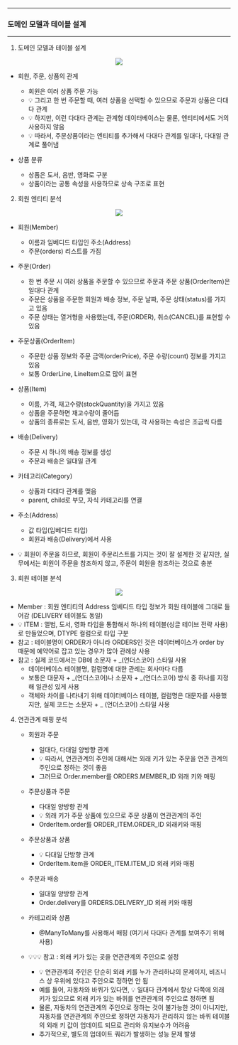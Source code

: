 -----
### 도메인 모델과 테이블 설계
-----
1. 도메인 모델과 테이블 설계
<div align="center">
<img src="https://github.com/user-attachments/assets/ee17b0d2-188f-41cd-92cf-22f96371ac05">
</div>  

  - 회원, 주문, 상품의 관계
    + 회원은 여러 상품 주문 가능
    + 💡 그리고 한 번 주문할 때, 여러 상품을 선택할 수 있으므로 주문과 상품은 다대다 관계
    + 💡 하지만, 이런 다대다 관계는 관계형 데이터베이스는 물론, 엔티티에서도 거의 사용하지 않음
    + 💡 따라서, 주문상품이라는 엔티티를 추가해서 다대다 관계를 일대다, 다대일 관계로 풀어냄

  - 상품 분류
    + 상품은 도서, 음반, 영화로 구분
    + 상품이라는 공통 속성을 사용하므로 상속 구조로 표현

2. 회원 엔티티 분석
<div align="center">
<img src="https://github.com/user-attachments/assets/91782666-d68b-41b1-94a1-df24a843b9bc">
</div>  

  - 회원(Member)
    + 이름과 임베디드 타입인 주소(Address)
    + 주문(orders) 리스트를 가짐

  - 주문(Order)
    + 한 번 주문 시 여러 상품을 주문할 수 있으므로 주문과 주문 상품(OrderItem)은 일대다 관계
    + 주문은 상품을 주문한 회원과 배송 정보, 주문 날짜, 주문 상태(status)를 가지고 있음
    + 주문 상태는 열거형을 사용했는데, 주문(ORDER), 취소(CANCEL)를 표현할 수 있음

  - 주문상품(OrderItem)
    + 주문한 상품 정보와 주문 금액(orderPrice), 주문 수량(count) 정보를 가지고 있음
    + 보통 OrderLine, LineItem으로 많이 표현

  - 상품(Item)
    + 이름, 가격, 재고수량(stockQuantity)을 가지고 있음
    + 상품을 주문하면 재고수량이 줄어듬
    + 상품의 종류로는 도서, 음반, 영화가 있는데, 각 사용하는 속성은 조금씩 다름

  - 배송(Delivery)
    + 주문 시 하나의 배송 정보를 생성
    + 주문과 배송은 일대일 관계

  - 카테고리(Category)
    + 상품과 다대다 관계를 맺음
    + parent, child로 부모, 자식 카테고리를 연결
   
  - 주소(Address)
    + 값 타입(임베디드 타입)
    + 회원과 배송(Delivery)에서 사용

  - 💡 회원이 주문을 하므로, 회원이 주문리스트를 가지는 것이 잘 설계한 것 같지만, 실무에서는 회원이 주문을 참조하지 않고, 주문이 회원을 참조하는 것으로 충분

3. 회원 테이블 분석
<div align="center">
<img src="https://github.com/user-attachments/assets/4391efd3-37cb-428a-8f63-7b97567ad761">
</div>  

  - Member : 회원 엔티티의 Address 임베디드 타입 정보가 회원 테이블에 그대로 들어감 (DELIVERY 테이블도 동일)
  - 💡 ITEM : 앨범, 도서, 영화 타입을 통합해서 하나의 테이블(싱글 테이브 전략 사용) 로 만들었으며, DTYPE 컬럼으로 타입 구분
  - 참고 : 테이블명이 ORDER가 아니라 ORDERS인 것은 데이터베이스가 order by 때문에 예약어로 잡고 있는 경우가 많아 관례상 사용
  - 참고 : 실제 코드에서는 DB에 소문자 + _(언더스코어) 스타일 사용
    + 데이터베이스 테이블명, 컬럼명에 대한 관례는 회사마다 다름
    + 보통은 대문자 + _(언더스코어)나 소문자 + _(언더스코어) 방식 중 하나를 지정해 일관성 있게 사용
    + 객체와 차이를 나타내기 위해 데이터베이스 테이블, 컬럼명은 대문자를 사용했지만, 실제 코드는 소문자 + _ (언더스코어) 스타일 사용

4. 연관관계 매핑 분석
   - 회원과 주문
     + 일대다, 다대일 양방향 관계
     + 💡 따라서, 연관관계의 주인에 대해서는 외래 키가 있는 주문을 연관 관계의 주인으로 정하는 것이 좋음
     + 그러므로 Order.member를 ORDERS.MEMBER_ID 외래 키와 매핑

   - 주문상품과 주문
     + 다대일 양방향 관계
     + 💡 외래 키가 주문 상품에 있으므로 주문 상품이 연관관계의 주인
     + OrderItem.order를 ORDER_ITEM.ORDER_ID 외래키와 매핑

   - 주문상품과 상품
     + 💡 다대일 단방향 관계
     + OrderItem.item을 ORDER_ITEM.ITEM_ID 외래 키와 매핑

   - 주문과 배송
     + 일대일 양방향 관계
     + Order.delivery를 ORDERS.DELIVERY_ID 외래 키와 매핑

   - 카테고리와 상품
     + @ManyToMany를 사용해서 매핑 (여기서 다대다 관계를 보여주기 위해 사용)

   - 💡💡💡 참고 : 외래 키가 있는 곳을 연관관계의 주인으로 설정
     + 💡 연관관계의 주인은 단순히 외래 키를 누가 관리하냐의 문제이지, 비즈니스 상 우위에 있다고 주인으로 정하면 안 됨
     + 예를 들어, 자동차와 바퀴가 있다면, 💡 일대다 관계에서 항상 다쪽에 외래 키가 있으므로 외래 키가 있는 바퀴를 연관관계의 주인으로 정하면 됨
     + 물론, 자동차의 연관관계의 주인으로 정하는 것이 불가능한 것이 아니지만, 자동차를 연관관계의 주인으로 정하면 자동차가 관리하지 않는 바퀴 테이블의 외래 키 값이 업데이트 되므로 관리와 유지보수가 어려움
     + 추가적으로, 별도의 업데이트 쿼리가 발생하는 성능 문제 발생

